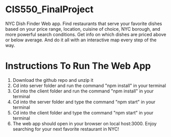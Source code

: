 # CIS550_FinalProject

NYC Dish Finder Web app. Find restaurants that serve your favorite dishes based on your price range, location, cuisine of choice, NYC borough, and more powerful search conditions. Get info on which dishes are priced above or below average. And do it all with an interactive map every step of the way.

# Instructions To Run The Web App

1) Download the github repo and unzip it
2) Cd into server folder and run the command "npm install" in your terminal
3) Cd into the client folder and run the command "npm install" in your terminal
4) Cd into the server folder and type the command "npm start" in your terminal 
5) Cd into the client folder and type the command "npm start" in your terminal 
6) The web app should open in your browser on local host:3000. Enjoy searching for your next favorite restaurant in NYC!

